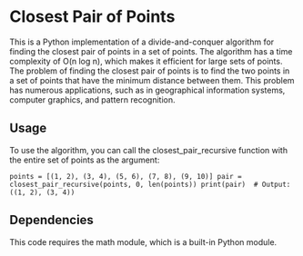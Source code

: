 # Closest Pair of Points
This is a Python implementation of a divide-and-conquer algorithm for finding the closest pair of points in a set of points. The algorithm has a time complexity of O(n log n), which makes it efficient for large sets of points. The problem of finding the closest pair of points is to find the two points in a set of points that have the minimum distance between them. This problem has numerous applications, such as in geographical information systems, computer graphics, and pattern recognition.

## Usage
To use the algorithm, you can call the closest_pair_recursive function with the entire set of points as the argument:

`points = [(1, 2), (3, 4), (5, 6), (7, 8), (9, 10)]
pair = closest_pair_recursive(points, 0, len(points))
print(pair)  # Output: ((1, 2), (3, 4))`
## Dependencies
This code requires the math module, which is a built-in Python module.

